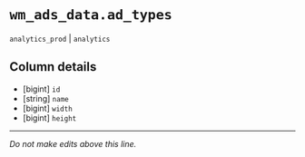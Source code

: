 # `wm_ads_data.ad_types`
`analytics_prod` | `analytics`

## Column details
* [bigint]    `id`
* [string]    `name`
* [bigint]    `width`
* [bigint]    `height`

-------------------------------------------------------------------------------
*Do not make edits above this line.*

